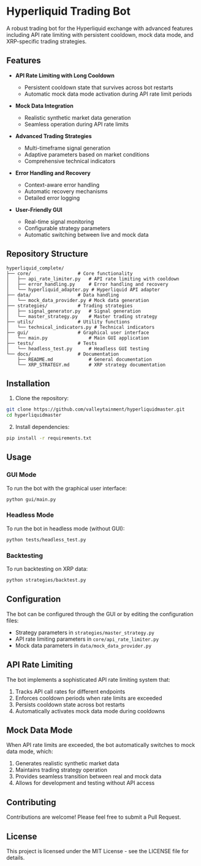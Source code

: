 # Hyperliquid Trading Bot

A robust trading bot for the Hyperliquid exchange with advanced features including API rate limiting with persistent cooldown, mock data mode, and XRP-specific trading strategies.

## Features

- **API Rate Limiting with Long Cooldown**
  - Persistent cooldown state that survives across bot restarts
  - Automatic mock data mode activation during API rate limit periods

- **Mock Data Integration**
  - Realistic synthetic market data generation
  - Seamless operation during API rate limits

- **Advanced Trading Strategies**
  - Multi-timeframe signal generation
  - Adaptive parameters based on market conditions
  - Comprehensive technical indicators

- **Error Handling and Recovery**
  - Context-aware error handling
  - Automatic recovery mechanisms
  - Detailed error logging

- **User-Friendly GUI**
  - Real-time signal monitoring
  - Configurable strategy parameters
  - Automatic switching between live and mock data

## Repository Structure

```
hyperliquid_complete/
├── core/                 # Core functionality
│   ├── api_rate_limiter.py   # API rate limiting with cooldown
│   ├── error_handling.py     # Error handling and recovery
│   └── hyperliquid_adapter.py # Hyperliquid API adapter
├── data/                 # Data handling
│   └── mock_data_provider.py # Mock data generation
├── strategies/           # Trading strategies
│   ├── signal_generator.py   # Signal generation
│   └── master_strategy.py    # Master trading strategy
├── utils/                # Utility functions
│   └── technical_indicators.py # Technical indicators
├── gui/                  # Graphical user interface
│   └── main.py               # Main GUI application
├── tests/                # Tests
│   └── headless_test.py      # Headless GUI testing
└── docs/                 # Documentation
    ├── README.md             # General documentation
    └── XRP_STRATEGY.md       # XRP strategy documentation
```

## Installation

1. Clone the repository:
```bash
git clone https://github.com/valleytainment/hyperliquidmaster.git
cd hyperliquidmaster
```

2. Install dependencies:
```bash
pip install -r requirements.txt
```

## Usage

### GUI Mode

To run the bot with the graphical user interface:

```bash
python gui/main.py
```

### Headless Mode

To run the bot in headless mode (without GUI):

```bash
python tests/headless_test.py
```

### Backtesting

To run backtesting on XRP data:

```bash
python strategies/backtest.py
```

## Configuration

The bot can be configured through the GUI or by editing the configuration files:

- Strategy parameters in `strategies/master_strategy.py`
- API rate limiting parameters in `core/api_rate_limiter.py`
- Mock data parameters in `data/mock_data_provider.py`

## API Rate Limiting

The bot implements a sophisticated API rate limiting system that:

1. Tracks API call rates for different endpoints
2. Enforces cooldown periods when rate limits are exceeded
3. Persists cooldown state across bot restarts
4. Automatically activates mock data mode during cooldowns

## Mock Data Mode

When API rate limits are exceeded, the bot automatically switches to mock data mode, which:

1. Generates realistic synthetic market data
2. Maintains trading strategy operation
3. Provides seamless transition between real and mock data
4. Allows for development and testing without API access

## Contributing

Contributions are welcome! Please feel free to submit a Pull Request.

## License

This project is licensed under the MIT License - see the LICENSE file for details.
